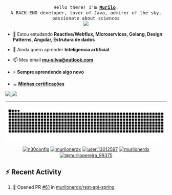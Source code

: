<p align="center">
  <br>
  <samp>
    Hello there! I'm <b><a rel="nofollow noopener noreferrer" target="_blank" href="https://instagram.com/murilonerdex">Murilo</a></b>.
    <br>A BACK-END developer, lover of Java, admirer of the sky, passionate about sciences<br>

</samp>

<img src="https://64.media.tumblr.com/3a9a0bf3cbf8b4301e3b7d390acd3f8a/d135fde064e27dee-09/s500x750/e47b011dde702ab8e7d92b928dbf3f46f373ad22.gif" width="200"/>

</p>

- 🌱 Estou estudando **Reactive/Webflux, Microservices, Golang, Design Patterns, Angular, Estrutura de dados**

- 💬 Ainda quero aprender **Inteligencia artificial**

- 📫 Meu email **mu-silva@outlook.com**

- ⚡ **Sempre aprendendo algo novo**

- ☕︎ **<a href="https://github.com/murilonerdx/my_goals/tree/main/certificacoes">Minhas certificações**

 <div>
  <a href="https://github.com/murilonerdx">
  <img height="180em" src="https://github-readme-stats.vercel.app/api?username=murilonerdx&show_icons=true&theme=radical&include_all_commits=true&count_private=true"/>
  <img height="180em" src="https://github-readme-stats.vercel.app/api/top-langs/?username=murilonerdx&layout=compact&langs_count=7&theme=dracula"/>
  
</div>
<hr/>
<img align="center" src="https://github.com/murilonerdx/murilonerdx/blob/output/github-contribution-grid-snake-dark.svg" alt="cobrinha"/>





<p align="center">
<a href="https://dev.to/n30config"><img align="center" src="https://cdn.jsdelivr.net/npm/simple-icons@3.0.1/icons/dev-dot-to.svg" alt="n30config" height="30" width="30" /></a>
<a href="https://linkedin.com/in/murilonerdx"><img align="center" src="https://cdn.jsdelivr.net/npm/simple-icons@3.0.1/icons/linkedin.svg" alt="murilonerdx" height="30" width="30" /></a>
<a href="https://stackoverflow.com/users/user:13012597"><img align="center" src="https://cdn.jsdelivr.net/npm/simple-icons@3.0.1/icons/stackoverflow.svg" alt="user:13012597" height="30" width="30" /></a>
<a href="https://instagram.com/murilonerdx"><img align="center" src="https://cdn.jsdelivr.net/npm/simple-icons@3.0.1/icons/instagram.svg" alt="murilonerdx" height="30" width="30" /></a>
<a href="https://medium.com/@murilopereira_99375"><img align="center" src="https://cdn.jsdelivr.net/npm/simple-icons@3.0.1/icons/medium.svg" alt="@murilopereira_99375" height="30" width="30" /></a>

</p>

## :zap: Recent Activity

<!--START_SECTION:activity-->
1. 💪 Opened PR [#61](https://github.com/murilonerdx/rest-api-spring/pull/61) in [murilonerdx/rest-api-spring](https://github.com/murilonerdx/rest-api-spring)
<!--END_SECTION:activity-->
